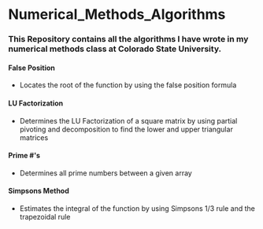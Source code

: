 # Numerical_Methods_Algorithms
### This Repository contains all the algorithms I have wrote in my numerical methods class at Colorado State University. 
#### False Position
* Locates the root of the function by using the false position formula
#### LU Factorization
* Determines the LU Factorization of a square matrix by using partial pivoting and decomposition to find the lower and upper triangular matrices
#### Prime #'s
* Determines all prime numbers between a given array
#### Simpsons Method
* Estimates the integral of the function by using Simpsons 1/3 rule and the trapezoidal rule

